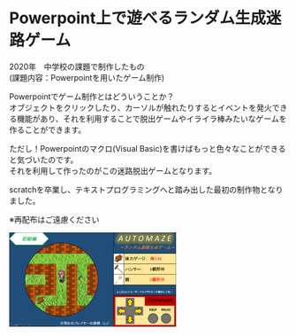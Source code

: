# Powerpoint上で遊べるランダム生成迷路ゲーム

2020年　中学校の課題で制作したもの<br>
(課題内容：Powerpointを用いたゲーム制作)

Powerpointでゲーム制作とはどういうことか？<br>
オブジェクトをクリックしたり、カーソルが触れたりするとイベントを発火できる機能があり、それを利用することで脱出ゲームやイライラ棒みたいなゲームを作ることができます。

ただし！Powerpointのマクロ(Visual Basic)を書けばもっと色々なことができると気づいたのです。<br>
それを利用して作ったのがこの迷路脱出ゲームとなります。

scratchを卒業し、テキストプログラミングへと踏み出した最初の制作物となりました。

※再配布はご遠慮ください

<img src="https://github.com/zakky-daily/automaze/blob/main/image.png" width="60%">
